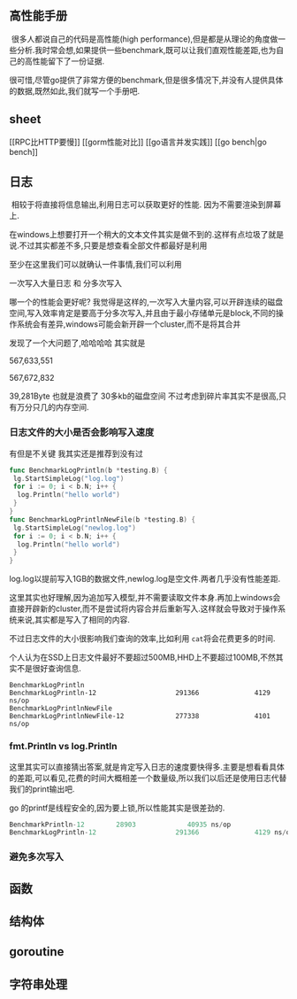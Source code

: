 


## 高性能手册

​	很多人都说自己的代码是高性能(high performance),但是都是从理论的角度做一些分析.我时常会想,如果提供一些benchmark,既可以让我们直观性能差距,也为自己的高性能留下了一份证据.

​	很可惜,尽管go提供了非常方便的benchmark,但是很多情况下,并没有人提供具体的数据,既然如此,我们就写一个手册吧.


## sheet

[[RPC比HTTP要慢]]
[[gorm性能对比]]
[[go语言并发实践]]
[[go bench|go bench]]





## 日志

​		相较于将直接将信息输出,利用日志可以获取更好的性能. 因为不需要渲染到屏幕上.

在windows上想要打开一个稍大的文本文件其实是做不到的.这样有点垃圾了就是说.不过其实都差不多,只要是想查看全部文件都最好是利用



至少在这里我们可以就确认一件事情,我们可以利用

一次写入大量日志 和 分多次写入 

哪一个的性能会更好呢? 我觉得是这样的,一次写入大量内容,可以开辟连续的磁盘空间,写入效率肯定是要高于分多次写入,并且由于最小存储单元是block,不同的操作系统会有差异,windows可能会新开辟一个cluster,而不是将其合并

发现了一个大问题了,哈哈哈哈 其实就是

567,633,551 

567,672,832

39,281Byte 也就是浪费了 30多kb的磁盘空间 不过考虑到碎片率其实不是很高,只有万分只几的内存空间.





### 日志文件的大小是否会影响写入速度

有但是不关键 我其实还是推荐到没有过

```go
func BenchmarkLogPrintln(b *testing.B) {
 lg.StartSimpleLog("log.log")
 for i := 0; i < b.N; i++ {
  log.Println("hello world")
 }
}
func BenchmarkLogPrintlnNewFile(b *testing.B) {
 lg.StartSimpleLog("newlog.log")
 for i := 0; i < b.N; i++ {
  log.Println("hello world")
 }
}
```

log.log以提前写入1GB的数据文件,newlog.log是空文件.两者几乎没有性能差距.

这里其实也好理解,因为追加写入模型,并不需要读取文件本身.再加上windows会直接开辟新的cluster,而不是尝试将内容合并后重新写入.这样就会导致对于操作系统来说,其实都是写入了相同的内容.

不过日志文件的大小很影响我们查询的效率,比如利用 `cat`将会花费更多的时间.

个人认为在SSD上日志文件最好不要超过500MB,HHD上不要超过100MB,不然其实不是很好查询信息.


```
BenchmarkLogPrintln
BenchmarkLogPrintln-12                    291366              4129 ns/op
BenchmarkLogPrintlnNewFile
BenchmarkLogPrintlnNewFile-12             277338              4101 ns/op
```



### fmt.Println vs log.Println 

这里其实可以直接猜出答案,就是肯定写入日志的速度要快得多.主要是想看看具体的差距,可以看见,花费的时间大概相差一个数量级,所以我们以后还是使用日志代替我们的print输出吧.

go 的printf是线程安全的,因为要上锁,所以性能其实是很差劲的.

```go
BenchmarkPrintln-12        28903             40935 ns/op
BenchmarkLogPrintln-12                    291366              4129 ns/op
```



### 避免多次写入









## 函数





## 结构体





## goroutine



## 字符串处理





